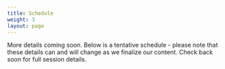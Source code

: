 ```yaml
---
title: Schedule
weight: 3
layout: page
---
```


More details coming soon. Below is a tentative schedule - please note that these details can and will change as we finalize our content. Check back soon for full session details.